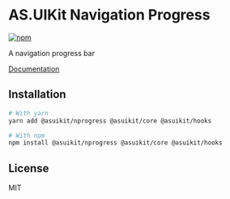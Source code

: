 # AS.UIKit Navigation Progress

[![npm](https://img.shields.io/npm/dm/@asuikit/nprogress)](https://www.npmjs.com/package/@asuikit/nprogress)

A navigation progress bar

[Documentation](https://srcalienswap.github.io/as-uikit/)

## Installation

```bash
# With yarn
yarn add @asuikit/nprogress @asuikit/core @asuikit/hooks

# With npm
npm install @asuikit/nprogress @asuikit/core @asuikit/hooks
```

## License

MIT
